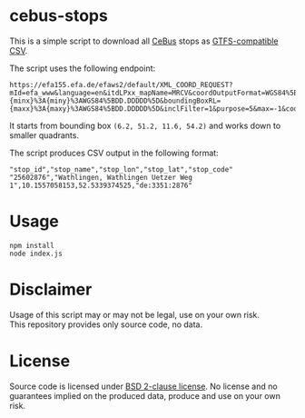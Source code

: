 # cebus-stops

This is a simple script to download all [CeBus](http://www.cebus-celle.de) stops as [GTFS-compatible CSV](https://developers.google.com/transit/gtfs/reference/stops-file).

The script uses the following endpoint:

```
https://efa155.efa.de/efaws2/default/XML_COORD_REQUEST?mId=efa_www&language=en&itdLPxx_mapName=MRCV&coordOutputFormat=WGS84%5BGGZHTXX%5D&boundingBox=1&boundingBoxLU={minx}%3A{miny}%3AWGS84%5BDD.DDDDD%5D&boundingBoxRL={maxx}%3A{maxy}%3AWGS84%5BDD.DDDDD%5D&inclFilter=1&purpose=5&max=-1&coordListFormat=STRING&itdLPxx_mdvMapName=mdvMap_efaFullPanelMap&coordListOutputFormat=STRING&scale=13&outputFormat=JSON&type_1=STOP&inclDrawClasses_1=
```

It starts from bounding box `(6.2, 51.2, 11.6, 54.2)` and works down to smaller quadrants.

The script produces CSV output in the following format:

```
"stop_id","stop_name","stop_lon","stop_lat","stop_code"
"25602876","Wathlingen, Wathlingen Uetzer Weg 1",10.1557058153,52.5339374525,"de:3351:2876"
```

# Usage

```
npm install
node index.js
```

# Disclaimer

Usage of this script may or may not be legal, use on your own risk.  
This repository provides only source code, no data.

# License

Source code is licensed under [BSD 2-clause license](LICENSE). No license and no guarantees implied on the produced data, produce and use on your own risk.